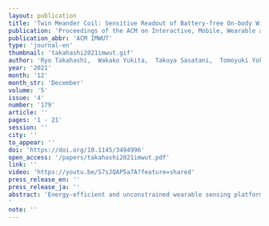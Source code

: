 ```yaml
---
layout: publication
title: 'Twin Meander Coil: Sensitive Readout of Battery-free On-body Wireless Sensors Using Body-scale Meander Coils'
publication: 'Proceedings of the ACM on Interactive, Mobile, Wearable and Ubiquitous Technologies'
publication_abbr: 'ACM IMWUT'
type: 'journal-en'
thumbnail: 'takahashi2021imwut.gif'
author: 'Ryo Takahashi,  Wakako Yukita,  Takuya Sasatani,  Tomoyuki Yokota,  Takao Someya,  and Yoshihiro Kawahara'
year: '2021'
month: '12'
month_str: 'December'
volume: '5'
issue: '4'
number: '179'
article: ''
pages: '1 - 21'
session: ''
city: ''
to_appear: ''
doi: 'https://doi.org/10.1145/3494996'
open_access: '/papers/takahashi2021imwut.pdf'
link: ''
video: 'https://youtu.be/S7sJQAP5a7A?feature=shared'
press_release_en: ''
press_release_ja: ''
abstract: 'Energy-efficient and unconstrained wearable sensing platforms are essential for ubiquitous healthcare and activity monitoring applications. This paper presents Twin Meander Coil for wirelessly connecting battery-free on-body sensors to a textile-based reader knitted into clothing. This connection is based on passive inductive telemetry (PIT), wherein an external reader coil collects data from passive sensor coils via the magnetic field. In contrast to standard active sensing techniques, PIT does not require the reader to power up the sensors. Thus, the reader can be fabricated using a lossy conductive thread and industrial knitting machines. Furthermore, the sensors can superimpose information such as ID, touch, rotation, and pressure on its frequency response. However, conventional PIT technology needs a strong coupling between the reader and the sensor, requiring the reader to be small to the same extent as the sensors'' size. Thus, applying this technology to body-scale sensing systems is challenging. To enable body-scale readout, Twin Meander Coil enhances the sensitivity of PIT technology by dividing the body-scale meander-shaped reader coils into two parts and integrating them so that they support the readout of each other. To demonstrate its feasibility, we built a prototype with a knitting machine, evaluated its sensing ability, and demonstrated several applications.'
note: ''
---
```

